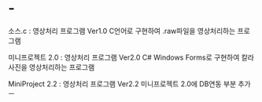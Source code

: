 # -
소스.c  : 영상처리 프로그램 Ver1.0
  C언어로 구현하여 .raw파일을 영상처리하는 프로그램

미니프로젝트 2.0 : 영상처리 프로그램 Ver2.0
  C# Windows Forms로 구현하여 칼라사진을 영상처리하는 프로그램

MiniProject 2.2 : 영상처리 프로그램 Ver2.2
  미니프로젝트 2.0에 DB연동 부분 추가ㅡ
